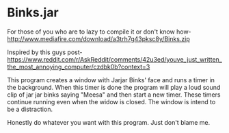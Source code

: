 # Binks.jar

For those of you who are to lazy to compile it or don't know how- 
http://www.mediafire.com/download/a3trh7g43pksc8y/Binks.zip


Inspired by this guys post- 
https://www.reddit.com/r/AskReddit/comments/42u3ed/youve_just_written_the_most_annoying_computer/czdbk0b?context=3

This program creates a window with Jarjar Binks' face and runs a timer in the background. When this timer is done the program will play a loud sound clip of jar jar binks saying "Meesa" and then start a new timer. These timers continue running even when the widow is closed. The window is intend to be a distraction. 


Honestly do whatever you want with this program. Just don't blame me. 
